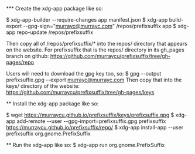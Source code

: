 *** Create the xdg-app package like so:

$ xdg-app-builder --require-changes app manifest.json
$ xdg-app build-export --gpg-sign="murrayc@murrayc.com" /repos/prefixsuffix app
$ xdg-app repo-update /repos/prefixsuffix

Then copy all of /repos/prefixsuffix/* into the repos/ directory that appears
on the website. For prefixsuffix that is the repos/ directory in its gh_pages
branch on github:
https://github.com/murraycu/prefixsuffix/tree/gh-pages/repo

Users will need to download the gpg key too, so:
$ gpg --output prefixsuffix.gpg --export murrayc@murrayc.com
Then copy that into the keys/ directory of the website:
https://github.com/murraycu/prefixsuffix/tree/gh-pages/keys

** Install the xdg-app package like so:

$ wget https://murraycu.github.io/prefixsuffix/keys/prefixsuffix.gpg
$ xdg-app add-remote --user --gpg-import=prefixsuffix.gpg prefixsuffix https://murraycu.github.io/prefixsuffix/repo/
$ xdg-app install-app --user prefixsuffix org.gnome.PrefixSuffix

** Run the xdg-app like so:
$ xdg-app run org.gnome.PrefixSuffix

